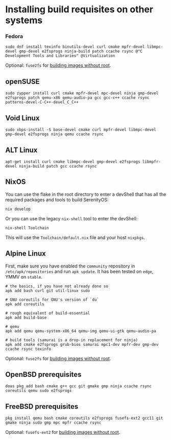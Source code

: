 # Installing build requisites on other systems

### Fedora

```console
sudo dnf install texinfo binutils-devel curl cmake mpfr-devel libmpc-devel gmp-devel e2fsprogs ninja-build patch ccache rsync @"C Development Tools and Libraries" @Virtualization
```
Optional: `fuse2fs` for [building images without root](https://github.com/Clark-E/inclusive-serenity/pull/11224).

## openSUSE

```console
sudo zypper install curl cmake mpfr-devel mpc-devel ninja gmp-devel e2fsprogs patch qemu-x86 qemu-audio-pa gcc gcc-c++ ccache rsync patterns-devel-C-C++-devel_C_C++
```

## Void Linux

```console
sudo xbps-install -S base-devel cmake curl mpfr-devel libmpc-devel gmp-devel e2fsprogs ninja qemu ccache rsync
```

## ALT Linux

```console
apt-get install curl cmake libmpc-devel gmp-devel e2fsprogs libmpfr-devel ninja-build patch gcc ccache rsync
```

## NixOS

You can use the flake in the root directory to enter a devShell that has all the required packages and tools to build SerenityOS:

```console
nix develop
```

Or you can use the legacy `nix-shell` tool to enter the devShell:

```console
nix-shell Toolchain
```

This will use the `Toolchain/default.nix` file and your host `nixpkgs`.

## Alpine Linux

First, make sure you have enabled the `community` repository in `/etc/apk/repositories` and run `apk update`. It has been tested on `edge`, YMMV on `stable`.

```console
# the basics, if you have not already done so
apk add bash curl git util-linux sudo

# GNU coreutils for GNU's version of `du`
apk add coreutils

# rough equivalent of build-essential
apk add build-base

# qemu
apk add qemu qemu-system-x86_64 qemu-img qemu-ui-gtk qemu-audio-pa

# build tools (samurai is a drop-in replacement for ninja)
apk add cmake e2fsprogs grub-bios samurai mpc1-dev mpfr-dev gmp-dev ccache rsync texinfo
```
Optional: `fuse2fs` for [building images without root](https://github.com/Clark-E/inclusive-serenity/pull/11224).

## OpenBSD prerequisites

```console
doas pkg_add bash cmake g++ gcc git gmake gmp ninja ccache rsync coreutils qemu sudo e2fsprogs
```

## FreeBSD prerequisites

```console
pkg install qemu bash cmake coreutils e2fsprogs fusefs-ext2 gcc11 git gmake ninja sudo gmp mpc mpfr ccache rsync
```
Optional: `fusefs-ext2` for [building images without root](https://github.com/Clark-E/inclusive-serenity/pull/11224).
